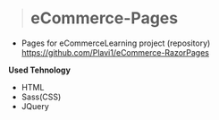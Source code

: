 > # eCommerce-Pages
* Pages for eCommerceLearning project (repository) https://github.com/Plavi1/eCommerce-RazorPages

**Used Tehnology**
* HTML
* Sass(CSS)
* JQuery
